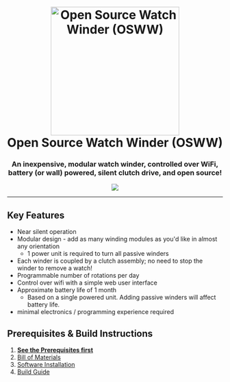
<!-- ![OSWW Gif](./docs/images/winder-running.gif) -->

<h1 align="center">
  <br>
    <img src="./docs/images/winder-running.gif" alt="Open Source Watch Winder (OSWW)" width="300">
  <br>
    <b>Open Source Watch Winder (OSWW)</b>
  <br>
</h1>

<h3 align="center">An inexpensive, modular watch winder, controlled over WiFi, battery (or wall) powered, silent clutch drive, and open source!</h3>

<p align="center">
  <a href="https://www.paypal.com/paypalme/kklarkson">
    <img src="https://img.shields.io/badge/$-donate-ff69b4.svg?maxAge=2592000&amp;style=flat">
  </a>
</p>

<hr/>

## Key Features

* Near silent operation
* Modular design - add as many winding modules as you'd like in almost any orientation
    - 1 power unit is required to turn all passive winders
* Each winder is coupled by a clutch assembly; no need to stop the winder to remove a watch!
* Programmable number of rotations per day
* Control over wifi with a simple web user interface
* Approximate battery life of 1 month
    - Based on a single powered unit. Adding passive winders will affect battery life.
* minimal electronics / programming experience required

## Prerequisites & Build Instructions
1. [**See the Prerequisites first**](./docs/prereqs.md)
1. [Bill of Materials](./docs/bom-requirements.md)
1. [Software Installation](./docs/install-software.md)
1. [Build Guide](./docs/build-guide.md)